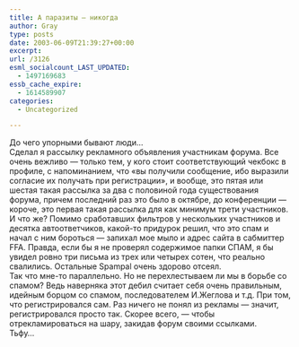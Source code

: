 ```yaml
---
title: А паразиты — никогда
author: Gray
type: posts
date: 2003-06-09T21:39:27+00:00
excerpt:
url: /3126
esml_socialcount_LAST_UPDATED:
  - 1497169683
essb_cache_expire:
  - 1614589907
categories:
  - Uncategorized

---
```








До чего упорными бывают люди&#8230;  
Сделал я рассылку рекламного объявления участникам форума. Все очень вежливо &#8212; только тем, у кого стоит соответствующий чекбокс в профиле, с напоминанием, что &#171;вы получили сообщение, ибо выразили согласие их получать при регистрации&#187;, и вообще, это пятая или шестая такая рассылка за два с половиной года существования форума, причем последний раз это было в октябре, до конференции &#8212; короче, это первая такая рассылка для как минимум трети участников.  
И что же? Помимо сработавших фильтров у нескольких участников и десятка автоответчиков, какой-то придурок решил, что это спам и начал с ним бороться &#8212; запихал мое мыло и адрес сайта в сабмиттер FFA. Правда, если бы я не проверял содержимое папки СПАМ, я бы увидел ровно три письма из трех или четырех сотен, что реально свалились. Остальные Spampal очень здорово отсеял.  
Так что мне-то параллельно. Но не перехлестываем ли мы в борьбе со спамом? Ведь наверняка этот дебил считает себя очень правильным, идейным борцом со спамом, последователем И.Жеглова и т.д. При том, что регистрировался сам. Раз ничего не понял из рекламы &#8212; значит, регистрировался просто так. Скорее всего, &#8212; чтобы отрекламироваться на шару, закидав форум своими ссылками.  
Тьфу&#8230;